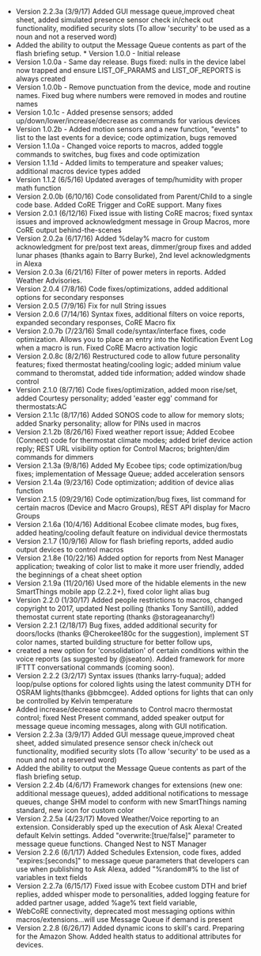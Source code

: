  *	Version 2.2.3a (3/9/17) Added GUI message queue,improved cheat sheet, added simulated presence sensor check in/check out functionality, modified security slots (To allow 'security' to be used as a noun and not a reserved word)
 *	Added the ability to output the Message Queue contents as part of the flash briefing setup. *  Version 1.0.0 - Initial release
 *  Version 1.0.0a - Same day release. Bugs fixed: nulls in the device label now trapped and ensure LIST_OF_PARAMS and LIST_OF_REPORTS is always created
 *  Version 1.0.0b - Remove punctuation from the device, mode and routine names. Fixed bug where numbers were removed in modes and routine names 
 *  Version 1.0.1c - Added presense sensors; added up/down/lower/increase/decrease as commands for various devices
 *  Version 1.0.2b - Added motion sensors and a new function, "events" to list to the last events for a device; code optimization, bugs removed
 *  Version 1.1.0a - Changed voice reports to macros, added toggle commands to switches, bug fixes and code optimization
 *  Version 1.1.1d - Added limits to temperature and speaker values; additional macros device types added
 *  Version 1.1.2 (6/5/16) Updated averages of temp/humidity with proper math function
 *  Version 2.0.0b (6/10/16) Code consolidated from Parent/Child to a single code base. Added CoRE Trigger and CoRE support. Many fixes
 *  Version 2.0.1 (6/12/16) Fixed issue with listing CoRE macros; fixed syntax issues and improved acknowledgment message in Group Macros, more CoRE output behind-the-scenes
 *  Version 2.0.2a (6/17/16) Added %delay% macro for custom acknowledgment for pre/post text areas, dimmer/group fixes and added lunar phases (thanks again to Barry Burke), 2nd level acknowledgments in Alexa
 *  Version 2.0.3a (6/21/16) Filter of power meters in reports. Added Weather Advisories.
 *  Version 2.0.4 (7/8/16) Code fixes/optimizations, added additional options for secondary responses
 *  Version 2.0.5 (7/9/16) Fix for null String issues
 *  Version 2.0.6 (7/14/16) Syntax fixes, additional filters on voice reports, expanded secondary responses, CoRE Macro fix
 *  Version 2.0.7b (7/23/16) Small code/syntax/interface fixes, code optimization. Allows you to place an entry into the Notification Event Log when a macro is run. Fixed CoRE Macro activation logic
 *  Version 2.0.8c (8/2/16) Restructured code to allow future personality features; fixed thermostat heating/cooling logic; added minium value command to theromstat, added tide information; added window shade control
 *  Version 2.1.0 (8/7/16) Code fixes/optimization, added moon rise/set, added Courtesy personality; added 'easter egg' command for thermostats:AC
 *  Version 2.1.1c (8/17/16) Added SONOS code to allow for memory slots; added Snarky personality; allow for PINs used in macros
 *  Version 2.1.2b (8/26/16) Fixed weather report issue; Added Ecobee (Connect) code for thermostat climate modes; added brief device action reply; REST URL visibility option for Control Macros; brighten/dim commands for dimmers
 *  Version 2.1.3a (9/8/16) Added My Ecobee tips; code optimization/bug fixes; implementation of Message Queue; added acceleration sensors
 *  Version 2.1.4a (9/23/16) Code optimization; addition of device alias function
 *  Version 2.1.5 (09/29/16) Code optimization/bug fixes, list command for certain macros (Device and Macro Groups), REST API display for Macro Groups
 *  Version 2.1.6a (10/4/16) Additional Ecobee climate modes, bug fixes, added heating/cooling default feature on individual device thermostats
 *  Version 2.1.7 (10/9/16) Allow for flash briefing reports, added audio output devices to control macros
 *  Version 2.1.8e (10/22/16) Added option for reports from Nest Manager application; tweaking of color list to make it more user friendly, added the beginnings of a cheat sheet option
 *  Version 2.1.9a (11/20/16) Used more of the hidable elements in the new SmartThings mobile app (2.2.2+), fixed color light alias bug
 *  Version 2.2.0 (1/30/17) Added people restrictions to macros, changed copyright to 2017, updated Nest polling (thanks Tony Santilli), added themostat current state reporting (thanks @storageanarchy!)
  *	Version 2.2.1 (2/18/17) Bug fixes, added additional security for doors/locks (thanks @Cherokee180c for the suggestion), implement ST color names, started building structure for better follow ups,
 *	created a new option for 'consolidation' of certain conditions within the voice reports (as suggested by @jseaton). Added framework for more IFTTT conversational commands (coming soon).
 *	Version 2.2.2 (3/2/17) Syntax issues (thanks larry-fuqua); added loop/pulse options for colored lights using the latest community DTH for OSRAM lights(thanks @bbmcgee). Added options for lights that can only be controlled by Kelvin temperature
 *  Added increase/decrease commands to Control macro thermostat control; fixed Nest Present command, added speaker output for message queue incoming messages, along with GUI notification.
 *	Version 2.2.3a (3/9/17) Added GUI message queue,improved cheat sheet, added simulated presence sensor check in/check out functionality, modified security slots (To allow 'security' to be used as a noun and not a reserved word)
 *	Added the ability to output the Message Queue contents as part of the flash briefing setup.
  *  Version 2.2.4b (4/6/17) Framework changes for extensions (new one: additional message queues), added additional notifications to message queues, change SHM model to conform with new SmartThings naming standard, new icon for custom color
 *  Version 2.2.5a (4/23/17) Moved Weather/Voice reporting to an extension. Considerably sped up the execution of Ask Alexa! Created default Kelvin settings. Added "overwrite:[true/false]" parameter to message queue functions. Changed Nest to NST Manager
 *  Version 2.2.6 (6/1/17) Added Schedules Extension, code fixes, added "expires:[seconds]" to message queue parameters that developers can use when publishing to Ask Alexa, added "%random#% to the list of variables in text fields
  *  Version 2.2.7a (6/15/17) Fixed issue with Ecobee custom DTH and brief replies, added whisper mode to personalities, added logging feature for added partner usage, added %age% text field variable, 
 *  WebCoRE connectivity, deprecated most messaging options within macros/extensions...will use Message Queue if demand is present
 *  Version 2.2.8 (6/26/17) Added dynamic icons to skill's card. Preparing for the Amazon Show. Added health status to additional attributes for devices.
